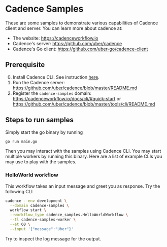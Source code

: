 # Cadence Samples
These are some samples to demonstrate various capabilities of Cadence client and server.  You can learn more about cadence at:
* The website: https://cadenceworkflow.io
* Cadence's server: https://github.com/uber/cadence
* Cadence's Go client: https://github.com/uber-go/cadence-client

## Prerequisite
0. Install Cadence CLI. See instruction [here](https://cadenceworkflow.io/docs/cli/).
1. Run the Cadence server: https://github.com/uber/cadence/blob/master/README.md
2. Register the `cadence-samples` domain: https://cadenceworkflow.io/docs/cli/#quick-start or https://github.com/uber/cadence/blob/master/tools/cli/README.md



## Steps to run samples
Simply start the go binary by running
```bash
go run main.go
```
Then you may interact with the samples using Cadence CLI. You may start multiple workers by running
this binary. Here are a list of example CLIs you may use to play with the samples.

### HelloWorld workflow
This workflow takes an input message and greet you as response. Try the following CLI
```bash
cadence --env development \
  --domain cadence-samples \
  workflow start \
  --workflow_type cadence_samples.HelloWorldWorkflow \
  --tl cadence-samples-worker \
  --et 60 \
  --input '{"message":"Uber"}'
```
Try to inspect the log message for the output.